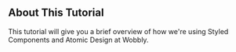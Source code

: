 ## About This Tutorial
This tutorial will give you a brief overview of how we're using Styled Components and Atomic Design at Wobbly.

